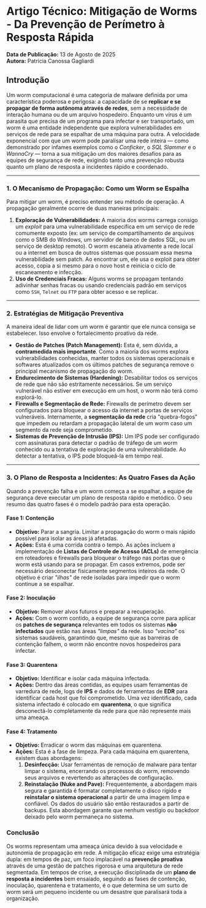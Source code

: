 # Artigo Técnico: Mitigação de Worms - Da Prevenção de Perímetro à Resposta Rápida

**Data de Publicação:** 13 de Agosto de 2025  
**Autora:** Patrícia Canossa Gagliardi

## Introdução

Um worm computacional é uma categoria de malware definida por uma característica poderosa e perigosa: a capacidade de se **replicar e se propagar de forma autônoma através de redes**, sem a necessidade de interação humana ou de um arquivo hospedeiro. Enquanto um vírus é um parasita que precisa de um programa para infectar e ser transportado, um worm é uma entidade independente que explora vulnerabilidades em serviços de rede para se espalhar de uma máquina para outra. A velocidade exponencial com que um worm pode paralisar uma rede inteira — como demonstrado por infames exemplos como o *Conficker*, o *SQL Slammer* e o *WannaCry* — torna a sua mitigação um dos maiores desafios para as equipes de segurança de rede, exigindo tanto uma prevenção robusta quanto um plano de resposta a incidentes rápido e coordenado.

---

### 1. O Mecanismo de Propagação: Como um Worm se Espalha

Para mitigar um worm, é preciso entender seu método de operação. A propagação geralmente ocorre de duas maneiras principais:

1.  **Exploração de Vulnerabilidades:** A maioria dos worms carrega consigo um *exploit* para uma vulnerabilidade específica em um serviço de rede comumente exposto (ex: um serviço de compartilhamento de arquivos como o SMB do Windows, um servidor de banco de dados SQL, ou um serviço de desktop remoto). O worm escaneia ativamente a rede local ou a internet em busca de outros sistemas que possuam essa mesma vulnerabilidade sem patch. Ao encontrar um, ele usa o exploit para obter acesso, copia a si mesmo para o novo host e reinicia o ciclo de escaneamento e infecção.
2.  **Uso de Credenciais Fracas:** Alguns worms se propagam tentando adivinhar senhas fracas ou usando credenciais padrão em serviços como `SSH`, `Telnet` ou `FTP` para obter acesso e se replicar.

---

### 2. Estratégias de Mitigação Preventiva

A maneira ideal de lidar com um worm é garantir que ele nunca consiga se estabelecer. Isso envolve o fortalecimento proativo da rede.

* **Gestão de Patches (Patch Management):** Esta é, sem dúvida, a **contramedida mais importante**. Como a maioria dos worms explora vulnerabilidades conhecidas, manter todos os sistemas operacionais e softwares atualizados com os últimos patches de segurança remove o principal mecanismo de propagação do worm.
* **Endurecimento de Sistemas (Hardening):** Desabilitar todos os serviços de rede que não são estritamente necessários. Se um serviço vulnerável não estiver em execução em um host, o worm não terá como explorá-lo.
* **Firewalls e Segmentação de Rede:** Firewalls de perímetro devem ser configurados para bloquear o acesso da internet a portas de serviços vulneráveis. Internamente, a **segmentação da rede** cria "quebra-fogos" que impedem ou retardam a propagação lateral de um worm caso um segmento da rede seja comprometido.
* **Sistemas de Prevenção de Intrusão (IPS):** Um IPS pode ser configurado com assinaturas para detectar o padrão de tráfego de um worm conhecido ou a tentativa de exploração de uma vulnerabilidade. Ao detectar a tentativa, o IPS pode bloqueá-la em tempo real.

---

### 3. O Plano de Resposta a Incidentes: As Quatro Fases da Ação

Quando a prevenção falha e um worm começa a se espalhar, a equipe de segurança deve executar um plano de resposta rápido e metódico. O seu resumo das quatro fases é o modelo padrão para esta operação.

#### **Fase 1: Contenção**
* **Objetivo:** Parar a sangria. Limitar a propagação do worm o mais rápido possível para isolar as áreas já afetadas.
* **Ações:** Esta é uma corrida contra o tempo. As ações incluem a implementação de **Listas de Controle de Acesso (ACLs)** de emergência em roteadores e firewalls para bloquear o tráfego nas portas que o worm está usando para se propagar. Em casos extremos, pode ser necessário desconectar fisicamente segmentos inteiros da rede. O objetivo é criar *"ilhas"* de rede isoladas para impedir que o worm continue a se espalhar.

#### **Fase 2: Inoculação**
* **Objetivo:** Remover alvos futuros e preparar a recuperação.
* **Ações:** Com o worm contido, a equipe de segurança corre para aplicar os **patches de segurança** relevantes em todos os sistemas **não infectados** que estão nas áreas *"limpas"* da rede. Isso *"vacina"* os sistemas saudáveis, garantindo que, mesmo que as barreiras de contenção falhem, o worm não encontre novos hospedeiros para infectar.

#### **Fase 3: Quarentena**
* **Objetivo:** Identificar e isolar cada máquina infectada.
* **Ações:** Dentro das áreas contidas, as equipes usam ferramentas de varredura de rede, logs de **IPS** e dados de ferramentas de **EDR** para identificar cada host que foi comprometido. Uma vez identificado, cada sistema infectado é colocado em **quarentena**, o que significa desconectá-lo completamente da rede para que não represente mais uma ameaça.

#### **Fase 4: Tratamento**
* **Objetivo:** Erradicar o worm das máquinas em quarentena.
* **Ações:** Esta é a fase de limpeza. Para cada máquina em quarentena, existem duas abordagens:
    1.  **Desinfecção:** Usar ferramentas de remoção de malware para tentar limpar o sistema, encerrando os processos do worm, removendo seus arquivos e revertendo as alterações de configuração.
    2.  **Reinstalação (Nuke and Pave):** Frequentemente, a abordagem mais segura e garantida é formatar completamente o disco rígido e **reinstalar o sistema operacional** a partir de uma imagem limpa e confiável. Os dados do usuário são então restaurados a partir de backups. Esta abordagem garante que nenhum vestígio ou backdoor deixado pelo worm permaneça no sistema.

### Conclusão

Os worms representam uma ameaça única devido à sua velocidade e autonomia de propagação em rede. A mitigação eficaz exige uma estratégia dupla: em tempos de paz, um foco implacável na **prevenção proativa** através de uma gestão de patches rigorosa e uma arquitetura de rede segmentada. Em tempos de crise, a execução disciplinada de um **plano de resposta a incidentes** bem ensaiado, seguindo as fases de contenção, inoculação, quarentena e tratamento, é o que determina se um surto de worm será um pequeno incidente ou um desastre que paralisará toda a organização.